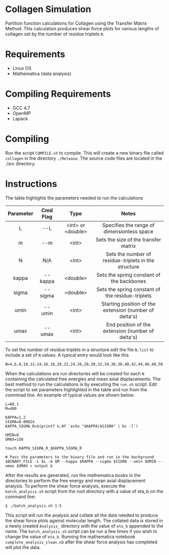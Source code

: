 Collagen Simulation
==============

Partition function calculations for Collagen using the Transfer Matrix Method. This calculation produces shear force plots for various lengths of collagen set by the number of residue triplets `N`.

Requirements
============

* Linux OS
* Mathematica (data analysis)

Compiling Requirements
======================

* GCC 4.7
* OpenMP
* Lapack

Compiling
=========

Run the script `COMPILE.sh` to compile. This will create a new binary file called `collagen` in the directory `./Release`. The source code files are located in the ./src directory. 

Instructions
============

The table highlights the parameters needed to run the calculations

| Parameter | Cmd Flag |              Type              |                          Notes                         |
|:---------:|:--------:|:------------------------------:|:------------------------------------------------------:|
| L         | --L      | &lt;int&gt;  or &lt;double&gt; | Specifies the range of dimensionless space             |
| m         | --m      |           &lt;int&gt;          | Sets the size of the transfer matrix                   |
| N         |  N/A     |           &lt;int&gt;          | Sets the number of residue-triplets in the structure   |
| kappa     | --kappa  |         &lt;double&gt;         | Sets the spring constant of the backbones              |
| sigma     | --sigma  |         &lt;double&gt;         | Sets the spring constant of the residue-triplets       |
| umin      | --umin   |           &lt;int&gt;          | Starting position of the extension (number of delta's) |
| umax      | --umax   |           &lt;int&gt;          | End position of the extension (number of delta's)      |

To set the number of residue triplets in a structure edit the file `N.list` to include a set of `N` values. A typical entry would look like this

```
N=4,6,8,10,12,14,16,18,20,22,24,26,28,30,32,34,36,38,40,42,44,46,48,50
```

When the calculations are run directories will be created for each `N` containing the calculated free energies and mean axial displacements. The best method to run the calculations is by executing the `run.sh` script. Edit the script to set parameters highlighted in the table and run from the commnad line. An example of typical values are shown below:

```shell
L=80.1
M=400

KAPPA=1.2
SIGMA=0.00024
KAPPA_SIGMA_R=$(printf %.0f `echo "$KAPPA/$SIGMA" | bc -l`)

UMIN=0
UMAX=150

touch KAPPA_SIGMA_R_$KAPPA_SIGMA_R

# Pass the parameters to the binary file and run in the background
$BINARY_FILE -L $L -m $M --kappa $KAPPA --sigma $SIGMA --umin $UMIN --umax $UMAX > output &
```

After the results are generated, run the mathematica books in the directories to perform the free energy and mean axial displacement analysis. To perform the shear force analysis, execute the `batch_analysis.sh` script from the root directory with a value of eta_b on the command line:

```
$ ./batch_analysis.sh 1.5
```
This script will run the analysis and collate all the data needed to produce the shear force plots against molecular length. The collated data is stored in a newly created `Analysis_` directory with the value of `eta_b` appended to the name. The `batch_analysis.sh` script can be run a few times if you wish to change the value of `eta_b`. Running the mathematica notebook `complete_analysis_clean.nb` after the shear force analysis has completed will plot the data.